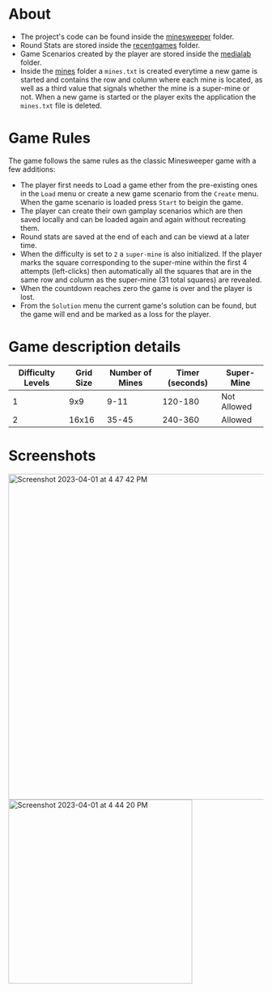# About

- The project's code can be found inside the [minesweeper](https://github.com/ValantisAndreas/Minesweeper/tree/main/src/minesweeper) folder.
- Round Stats are stored inside the [recentgames](https://github.com/ValantisAndreas/Minesweeper/tree/main/src/recentgames) folder.
- Game Scenarios created by the player are stored inside the [medialab](https://github.com/ValantisAndreas/Minesweeper/tree/main/src/medialab) folder.
- Inside the [mines](https://github.com/ValantisAndreas/Minesweeper/tree/main/src/mines) folder a `mines.txt` is created everytime a new game is started and contains the row and column where each mine is located, as well as a third value that signals whether the mine is a super-mine or not. When a new game is started or the player exits the application the `mines.txt` file is deleted.

# Game Rules

The game follows the same rules as the classic Minesweeper game with a few additions:

* The player first needs to Load a game ether from the pre-existing ones in the `Load` menu or create a new game scenario from the `Create` menu. When the game scenario is loaded press `Start` to beigin the game.
* The player can create their own gamplay scenarios which are then saved locally and can be loaded again and again without recreating them.
* Round stats are saved at the end of each and can be viewd at a later time.
* When the difficulty is set to `2` a `super-mine` is also initialized. If the player marks the square corresponding to the super-mine within the first 4 attempts (left-clicks) then automatically all the squares that are in the same row and column as the super-mine (31 total squares) are revealed.
* When the countdown reaches zero the game is over and the player is lost.
* From the `Solution` menu the current game's solution can be found, but the game will end and be marked as a loss for the player.

# Game description details

| Difficulty Levels | Grid Size | Number of Mines | Timer (seconds)| Super-Mine |
| ------------------| ----------| --------------- |----------------|------------|
| 1                 | 9x9       | 9-11            | 120-180        | Not Allowed|
| 2                 | 16x16     | 35-45           | 240-360        | Allowed    |

# Screenshots

<img width="643" alt="Screenshot 2023-04-01 at 4 47 42 PM" src="https://user-images.githubusercontent.com/94286214/229292953-e08bd09b-4e36-41fd-a576-08e73a20392f.png"> <img width="363" alt="Screenshot 2023-04-01 at 4 44 20 PM" src="https://user-images.githubusercontent.com/94286214/229292936-e1137b32-f969-434e-be0b-ba9b947b7fea.png"> 
